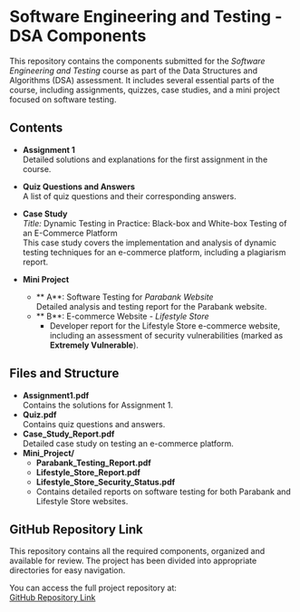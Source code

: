 # Software Engineering and Testing - DSA Components

This repository contains the components submitted for the *Software Engineering and Testing* course as part of the Data Structures and Algorithms (DSA) assessment. It includes several essential parts of the course, including assignments, quizzes, case studies, and a mini project focused on software testing.

## Contents

- **Assignment 1**  
  Detailed solutions and explanations for the first assignment in the course.

- **Quiz Questions and Answers**  
  A list of quiz questions and their corresponding answers.

- **Case Study**  
  *Title:* Dynamic Testing in Practice: Black-box and White-box Testing of an E-Commerce Platform  
  This case study covers the implementation and analysis of dynamic testing techniques for an e-commerce platform, including a plagiarism report.

- **Mini Project**  
  - ** A**: Software Testing for *Parabank Website*  
    Detailed analysis and testing report for the Parabank website.
  - ** B**: E-commerce Website - *Lifestyle Store*  
    - Developer report for the Lifestyle Store e-commerce website, including an assessment of security vulnerabilities (marked as **Extremely Vulnerable**).

## Files and Structure

- **Assignment1.pdf**  
  Contains the solutions for Assignment 1.
- **Quiz.pdf**  
  Contains quiz questions and answers.
- **Case_Study_Report.pdf**  
  Detailed case study on testing an e-commerce platform.
- **Mini_Project/**  
  - **Parabank_Testing_Report.pdf**  
  - **Lifestyle_Store_Report.pdf**  
  - **Lifestyle_Store_Security_Status.pdf**  
  - Contains detailed reports on software testing for both Parabank and Lifestyle Store websites.

## GitHub Repository Link

This repository contains all the required components, organized and available for review. The project has been divided into appropriate directories for easy navigation.  

You can access the full project repository at:  
[GitHub Repository Link](https://github.com/AmareshMuddebihal/Software-Engineering-and-Testing-Components)
